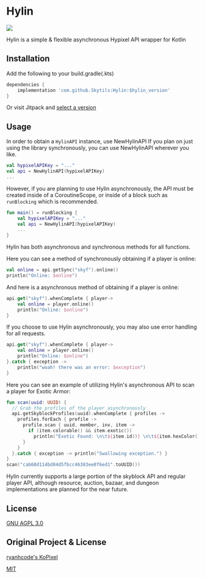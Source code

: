 # Hylin
[![](https://jitpack.io/v/Skytils/Hylin.svg)](https://jitpack.io/#Skytils/Hylin)

Hylin is a simple &amp; flexible asynchronous Hypixel API wrapper for Kotlin

## Installation

Add the following to your build.gradle(.kts)

```groovy
dependencies {
    implementation 'com.github.Skytils:Hylin:$hylin_version'
}
```
Or visit Jitpack and [select a version](https://jitpack.io/#Skytils/Hylin/latest) 

## Usage

In order to obtain a `HylinAPI` instance, use NewHylinAPI
If you plan on just using the library synchronously, you can use NewHylinAPI wherever you like.

```kotlin
val hypixelAPIKey = "..."
val api = NewHylinAPI(hypixelAPIKey)
...
```
However, if you are planning to use Hylin asynchronously, the API must be created inside of a CoroutineScope, or inside of a block such as `runBlocking` which is recommended.
```kotlin
fun main() = runBlocking {
    val hypixelAPIKey = "..."
    val api = NewHylinAPI(hypixelAPIKey)
    ...
}
```

Hylin has both asynchronous and synchronous methods for all functions.

Here you can see a method of synchronously obtaining if a player is online:
```kotlin
val online = api.getSync("skyf").online()
println("Online: $online")
```
And here is a asynchronous method of obtaining if a player is online:
```kotlin
api.get("skyf").whenComplete { player->
    val online = player.online()
    println("Online: $online")
}
```
If you choose to use Hylin asynchronously, you may also use error handling for all requests.
```kotlin
api.get("skyf").whenComplete { player->
    val online = player.online()
    println("Online: $online")
}.catch { exception ->
    println("woah! there was an error: $exception")
}
```
Here you can see an example of utilizing Hylin's asynchronous API to scan a player for Exotic Armor:
```kotlin
fun scan(uuid: UUID) {
  // Grab the profiles of the player asynchronously
  api.getSkyblockProfiles(uuid).whenComplete { profiles -> 
    profiles.forEach { profile ->
      profile.scan { uuid, member, inv, item ->
        if (item.colorable() && item.exotic())
          println("Exotic Found: \n\t${item.id()} \n\t${item.hexColor()} \n\t$uuid \n\t${inv.name}")
      }
    } 
  }.catch { exception -> println("Swallowing exception.") }
}
scan("cab60d114bd84d5fbcc46383ee8f6ed1".toUUID())
```
Hylin currently supports a large portion of the skyblock API and regular player API, although resource, auction, bazaar, and dungeon implementations are planned for the near future.

## License
[GNU AGPL 3.0](https://github.com/Skytils/Hylin/blob/master/LICENSE.md)

## Original Project & License
[ryanhcode's KoPixel](https://github.com/ryanhcode/Hylin)

[MIT](https://choosealicense.com/licenses/mit/)
